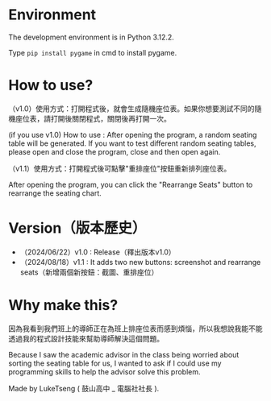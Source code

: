 # Environment

The development environment is in Python 3.12.2.

Type `pip install pygame` in cmd to install pygame.

# How to use?

（v1.0）使用方式：打開程式後，就會生成隨機座位表。如果你想要測試不同的隨機座位表，請打開後關閉程式，關閉後再打開一次。

(if you use v1.0) How to use : After opening the program, a random seating table will be generated. If you want to test different random seating tables, please open and close the program, close and then open again.

（v1.1）使用方式：打開程式後可點擊"重排座位"按鈕重新排列座位表。

After opening the program, you can click the "Rearrange Seats" button to rearrange the seating chart.

# Version（版本歷史）

- （2024/06/22）v1.0 : Release（釋出版本v1.0）
- （2024/08/18）v1.1 : It adds two new buttons: screenshot and rearrange seats（新增兩個新按鈕：截圖、重排座位）

# Why make this?

因為我看到我們班上的導師正在為班上排座位表而感到煩惱，所以我想說我能不能透過我的程式設計技能來幫助導師解決這個問題。

Because I saw the academic advisor in the class being worried about sorting the seating table for us, I wanted to ask if I could use my programming skills to help the advisor solve this problem.

Made by LukeTseng ( 鼓山高中 _ 電腦社社長 ).
